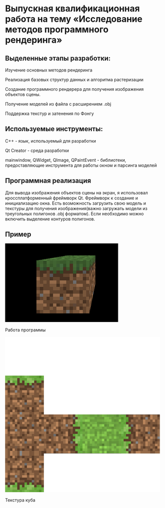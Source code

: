 # Выпускная квалификационная работа на тему «Исследование методов программного рендеринга»

## Выделенные этапы разработки:

Изучение основных методов рендеринга

Реализация базовых структур данных и алгоритма растеризации

Создание программного рендерера для получения изображения объектов сцены.

Получение моделей из файла с расширением .obj

Поддержка текстур и затенения по Фонгу

## Используемые инструменты:

С++ - язык, используемый для разработки

Qt Creator - среда разработки

mainwindow, QWidget, QImage, QPaintEvent - библиотеки, предоставляющие инструмента для работы окном и парсинга моделей

## Программная реализация

Для вывода изображения объектов сцены на экран, я использовал кроссплатформенный фреймворк Qt.
Фреймворк к создание и инициализацию окна. Есть возможность загрузить свою модель и текстуры для получения изображения(важно загружать модели из треугольных полигонов .obj форматом).
Если необходимо можно включить выделение контуров полигонов.

## Пример


![texture](https://github.com/Ivan-Batyanovsky/Diplom/blob/master/textures.png)

Работа программы

![rendered object](https://github.com/Ivan-Batyanovsky/Diplom/blob/master/minecraftBlock.png)

Текстура куба

